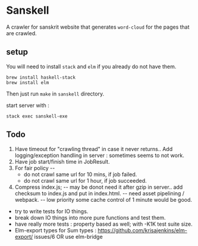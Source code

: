 # Sanskell
A crawler for sanskrit website that generates `word-cloud` for the pages that are crawled.

## setup
You will need to install `stack` and `elm` if you already do not have them.

```
brew install haskell-stack
brew install elm
```

Then just run `make` in `sanskell` directory.

start server with :

`stack exec sanskell-exe`

## Todo
1. Have timeout for "crawling thread" in case it never returns..
   Add logging/exception handling in server : sometimes seems to not work.
2. Have job start/finish time in JobResult.
3. For fair policy --
   * do not crawl same url for 10 mins, if job failed.
   * do not crawl same url for 1 hour, if job succeeded.
4. Compress index.js; -- may be donot need it after gzip in server..
   add checksum to index.js and put in index.html. -- need asset pipelining / webpack. -- low priority
   some cache control of 1 minute would be good.


* try to write tests for IO things.
* break down IO things into more pure functions and test them.
* have really more tests : property based as well; with -K1K test suite size.
* Elm-export types for Sum types : https://github.com/krisajenkins/elm-export/
issues/6 OR use elm-bridge
